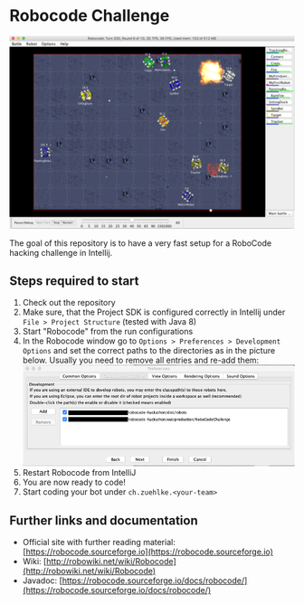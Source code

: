 # Robocode Challenge

![Teser](doc/robocode.png)

The goal of this repository is to have a very fast setup for a RoboCode hacking challenge in Intellij.

## Steps required to start

1. Check out the repository
2. Make sure, that the Project SDK is configured correctly in Intellij under `File > Project Structure` (tested with Java 8)
3. Start "Robocode" from the run configurations
4. In the Robocode window go to `Options > Preferences > Development Options`
   and set the correct paths to the directories as in the picture below. Usually you need to remove all entries and re-add them:
    ![DevelopmentOptions](doc/DevelopmentOptionsConfig.png)
5. Restart Robocode from IntelliJ
6. You are now ready to code!
7. Start coding your bot under `ch.zuehlke.<your-team>`

## Further links and documentation
- Official site with further reading material: [https://robocode.sourceforge.io](https://robocode.sourceforge.io)
- Wiki: [http://robowiki.net/wiki/Robocode](http://robowiki.net/wiki/Robocode)
- Javadoc: [https://robocode.sourceforge.io/docs/robocode/](https://robocode.sourceforge.io/docs/robocode/)